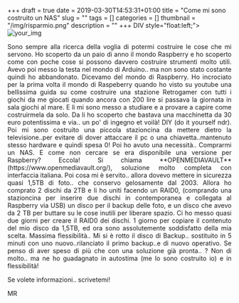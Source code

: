 +++
draft = true
date = 2019-03-30T14:53:31+01:00
title = "Come mi sono costruito un NAS"
slug = ""
tags = []
categories = []
thumbnail = "/img/risparmio.png"
description = ""
+++
DIV  style="float:left;">![your_img](/img/risparmio.png)</DIV>
<DIV align="justify">
Sono sempre alla ricerca della voglia di potermi costruire le cose che mi servono. Ho scoperto da un paio di anno il mondo Raspberry e ho scoperto come con poche cose si possono davvero costruire strumenti molto utili. Avevo poi messo la testa nel mondo di Arduino.. ma non sono stato costante quindi ho abbandonato. Dicevamo del mondo di Raspberry. Ho incrociato per la prima volta il mondo di Raspeberry quando ho visto su youtube una bellissima guida su come costruire una stazione Retrogamer con tutti i giochi da me giocati quando ancora con 200 lire si passava la giornata in sala giochi al mare. E li mi sono messo a studiare e a provare a capire come costruirmela da solo. Da li ho scoperto che bastava una macchinetta da 30 euro potentissima e via.. un po' di ingegno et voilà! DIY (do it yourself ndr). Poi mi sono costruito una piccola stazioncina da mettere dietro la televisione..per evitare di dover attaccare il pc o una chiavetta..mantenuto stesso hardware e quindi spesa 0! Poi ho avuto una necessità.. Comprarmi un NAS. E come non cercare se era disponibile una versione per Raspberry? Eccola! Si chiama **OPENMEDIAVAULT** (https://www.openmediavault.org/), soluzione molto completa con interfaccia italiana. Poi cosa mi è servito.. allora dovevo mettere in sicurezza quasi 1,5TB di foto.. che conservo gelosamente dal 2003. Allora ho comprato 2 dischi da 2TB e li ho uniti facendo un RAID0, (comprando una stazioncina per inserire due dischi in contemporanea e collegata al Raspberry via USB) un disco per il backup delle foto, e un disco che avevo da 2 TB per buttare su le cose inutili per liberare spazio. Ci ho messo quasi due giorni per creare il RAID0 dei dischi. 1 giorno per copiare il contenuto del mio disco da 1,5TB, ed ora sono assolutemente soddisfatto della mia scelta. Massima flessibilità.. Mi si è rotto il disco di Backup.. sostituito in 5 minuti con uno nuovo..rilanciato il primo backup..e di nuovo operativo. Se penso di aver speso di più che con una soluzione già pronta.. ? Non di molto.. ma ne ho guadagnato in autostima (me lo sono costruito io) e in flessibilità!

Se volete informazioni.. scrivetemi!

MR
